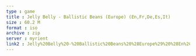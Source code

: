 ```yaml
---
type : game
title : Jelly Belly - Ballistic Beans (Europe) (En,Fr,De,Es,It)
size : 60.2 M
format : iso
archive : zip
server : myrient
link2 : Jelly%20Belly%20-%20Ballistic%20Beans%20%28Europe%29%20%28En%2CFr%2CDe%2CEs%2CIt%29
---
```

